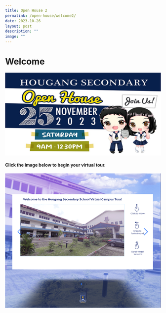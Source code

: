 ```yaml
---
title: Open House 2
permalink: /open-house/welcome2/
date: 2023-10-26
layout: post
description: ""
image: ""
---
```

# Welcome  
![](/images/Open%20House/openhouse2023.png)  

#### Click the image below to begin your virtual tour.
<a href="http://4d.silvrcraft.com/hgss360vt/"><img src="/images/HS%20Virtual%20Tour.png"></a>